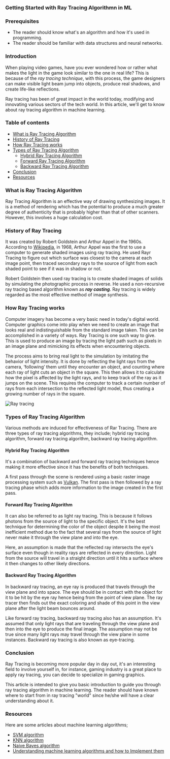 ### Getting Started with Ray Tracing Algorithmn in ML

### Prerequisites
- The reader should know what's an algorithm and how it's used in programming.
- The reader should be familiar with data structures and neural networks.

### Introduction
When playing video games, have you ever wondered how or rather what makes the light in the game look similar to the one in real life? This is because of the *ray tracing technique*, with this process, the game designers can make visible light beam jump into objects, produce real shadows, and create life-like reflections.

Ray tracing has been of great impact in the world today, modifying and innovating various sectors of the tech world. In this article, we'll get to know about ray tracing algorithm in machine learning.

### Table of contents
- [What is Ray Tracing Algorithm](#what-is-ray-tracing-algorithm)
- [History of Ray Tracing](#history-of-ray-tracing)
- [How Ray Tracing works](how-ray-tracing-works)
- [Types of Ray Tracing Algorithm](#types-of-ray-tracing-algorithm)
  - [Hybrid Ray Tracing Algorithm ](#hybrid-ray-tracing-algorithm)
  - [Forward Ray Tracing Algorithm ](#forward-ray-tracing-algorithm)
  - [Backward Ray Tracing Algorithm](#backward-ray-tracing-algorithm) 
 - [Conclusion](#conclusion)
 - [Resources](#resources)

### What is Ray Tracing Algorithm 
Ray Tracing Algorithm is an effective way of drawing synthesizing images. It is a method of rendering which has the potential to produce a much greater degree of authenticity that is probably higher than that of other scanners. However, this involves a huge calculation cost. 

### History of Ray Tracing
It was created by Robert Goldstein and Arthur Appel in the 1960s. According to [Wikipedia](https://en.wikipedia.org/wiki/Ray_tracing_(graphics)#Algorithm_overview), in 1968, Arthur Appel was the first to use a computer to generate shaded images using ray tracing. He used Rayr Tracing to figure out which surface was closest to the camera at each image point, then traced secondary rays to the source of light from each shaded point to see if it was in shadow or not.

Robert Goldstein then used ray tracing is to create shaded images of solids by simulating the photographic process in reverse. He used a non-recursive ray tracing based algorithm known as ***ray casting***. Ray tracing is widely regarded as the most effective method of image synthesis.

### How Ray Tracing works
Computer imagery has become a very basic need in today's digital world. Computer graphics come into play when we need to create an image that looks real and indistinguishable from the standard image taken. This can be accomplished in a variety of ways. Ray Tracing is one such way to give. This is used to produce an image by tracing the light path such as pixels in an image plane and mimicking its effects when encountering objects.

The process aims to bring real light to the simulation by imitating the behavior of light intensity. It is done by reflecting the light rays from the camera, ‘following’ them until they encounter an object, and counting where each ray of light cuts an object in the square. This then allows it to calculate how the pixel is affected by the light rays, and to keep track of the ray as it jumps on the scene. This requires the computer to track a certain number of rays from each intersection to the reflected light model, thus creating a growing number of rays in the square.

 ![Ray tracing](/engineering-education/getting-started-with-ray-tracing-algorithm-in-machine-learning/tracing.png)

### Types of Ray Tracing Algorithm
Various methods are induced for effectiveness of Rar Tracing. There are three types of ray tracing algorithms, they include; hybrid ray tracing algorithm, forward ray tracing algorithm, backward ray tracing algorithm.

#### Hybrid Ray Tracing Algorithm
It's a combination of backward and forward ray tracing techniques hence making it more effective since it has the benefits of both techniques.   

A first pass through the scene is rendered using a basic raster image processing system such as [Vulkan](https://vulkan-tutorial.com/). The first pass is then followed by a ray tracing phase which adds more information to the image created in the first pass.

#### Forward Ray Tracing Algorithm
It can also be referred to as light ray tracing. This is because it follows photons from the source of light to the specific object. It's the best technique for determining the color of the object despite it being the most inefficient method due to the fact that several rays from the source of light never make it through the view plane and into the eye.

Here, an assumption is made that the reflected ray intersects the eye's surface even though in reality rays are reflected in every direction. Light from the source will travel in a straight direction until it hits a surface where it then changes to other likely directions. 


#### Backward Ray Tracing Algorithm 
In backward ray tracing, an eye ray is produced that travels through the view plane and into space. The eye should be in contact with the object for it to be hit by the eye ray hence being from the point of view plane. The ray tracer then finds out the exact coloring and shade of this point in the view plane after the light beam bounces around. 

Like forward ray tracing, backward ray tracing also has an assumption. It's assumed that only light rays that are traveling through the view plane and then into the eye to produce the final image. The assumption may not be true since many light rays may travel through the view plane in some instances. Backward ray tracing is also known as eye-tracing.


### Conclusion
Ray Tracing is becoming more popular day in day out, it's an interesting field to involve yourself in, for instance, gaming industry is a great place to apply ray tracing, you can decide to specialize in gaming graphics. 

This article is intended to give you basic introduction to guide you through ray tracing algorithm in machine learning. The reader should have known where to start from in ray tracing "world" since he/she will have a clear understanding about it.


### Resources
 Here are some articles about machine learning algorithms;

- [SVM algorithm](https://www.javatpoint.com/machine-learning-support-vector-machine-algorithm)
- [KNN algorithm](https://www.javatpoint.com/k-nearest-neighbor-algorithm-for-machine-learning)
- [Naive Bayes algorithm](https://www.analyticssteps.com/blogs/what-naive-bayes-algorithm-machine-learning)
- [Understanding machine learning algorithms and how to Implement them](https://www.section.io/engineering-education/understanding-machine-learning-algorithms-and-how-to-implement-them/)


